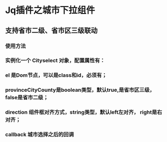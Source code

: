 # Jq插件之城市下拉组件
## 支持省市二级、省市区三级联动
### 使用方法
### 实例化一个 Cityselect 对象，配置属性有：
### el 是Dom节点，可以是class和id，必须有；
### provinceCityCounty是boolean类型，默认true,是省市区三级，false是省市二级；
### direction 组件框对齐方式，string类型，默认left左对齐， right是右对齐；
### callback 城市选择之后的回调